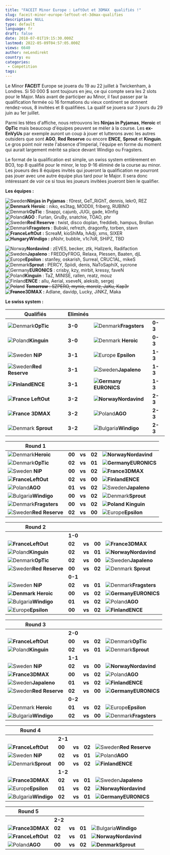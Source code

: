 ```yaml
---
title: "FACEIT Minor Europe : LeftOut et 3DMAX  qualifiés !"
slug: faceit-minor-europe-leftout-et-3dmax-qualifies
description: NULL
type: default
language: fr
draft: false
date: 2018-07-01T19:15:30.000Z
lastmod: 2022-05-09T04:57:05.000Z
views: 6640
author: neLendirekt
country: eu
categories:
 - Compétition
tags:
---
```

Le Minor **FACEIT** Europe se jouera du 19 au 22 juillet à Twickenham, à Londres. Si 50 000 $ sont toujours en jeu, ce qui compte sera les 2 slots pour le Major. Mais avant de participer au Minor, il faut passer par la qualification fermée où 16 formations du vieux continent se donnent rendez-vous, 8 invitées et 8 qualifiées. La qualif se jouera sur 3 jours du 29 juin au 1er juillet.

Parmi les têtes d'affiche, nous retrouvons les **Ninjas in Pyjamas**, **Heroic** et **OpTic** mais beaucoup d'équipes peuvent se méler à la course. Les **ex-EnVyUs** par exemple auront un coup à jouer et lutterons avec les autres outsiders que sont **AGO**, **Red Reserve** ou encore **ENCE**, **Sprout** et **Kinguin**. Le gros point noir reste l'absence d'Imperial, l'équipe en forme du moment qui aurait largement mérité sa place devant Windigo ou Fragsters.

Le format de la qualification est simple, un swiss system entièrement en BO3, top 8 qualifié pour le minor, le top 9-16 éliminé de la course au minor. Les joueurs des 8 équipes invités qui joueront la qualification ne pourront pas jouer avec une autre équipe plus tard pour le Major. Il sera donc intéressant de voir ce si tous les joueurs invitées joueront bien le qualifier. 

**Les équipes :**

![Sweden](/images/countries/se.svg)⁠⁠**Ninjas in Pyjamas** : f0rest, GeT\_RiGhT, dennis, lekr0, REZ  
**![Denmark](/images/countries/dk.svg)⁠ ⁠Heroic** : niko, es3tag, MODDII, friberg, RUBINO  
![Denmark](/images/countries/dk.svg)⁠**OpTic** : Snappi, cajunb, JUGi, gade, k0nfig  
![Poland](/images/countries/pl.svg)⁠**AGO** : Furlan, GruBy, snatchie, TOAO, phr  
![Sweden](/images/countries/se.svg)⁠**Red Reserve** : twist, disco doplan, freddieb, hampus, Brollan  
![Denmark](/images/countries/dk.svg)⁠**Fragsters** : Bubski, refrezh, dragonfly, torben, stavn  
**![France](/images/countries/fr.svg)**⁠**LeftOut** **:** ScreaM, kioShiMa, hAdji, xms, SIXER  
**![Hungary](/images/countries/hu.svg)⁠Windigo :** pNshr, bubble, v1c7oR, SHiPZ, TBD  
  
![Norway](/images/countries/no.svg)⁠**Nordavind** : zEVES, becker, ztk, Hallzerk, Radifaction  
![Sweden](/images/countries/se.svg)⁠**Japaleno** : FREDDyFROG, Relaxa, Plessen, Baaten, djL  
![Europe](/images/countries/eu.svg)⁠**Epsilon** : stan1ey, oskarish, Surreal, CRUC1AL, mikeS  
![Denmark](/images/countries/dk.svg)⁠**Sprout** : PERCY, Spiidi, denis, NaToSaphiX, sycrone  
![Germany](/images/countries/de.svg)⁠**EURONICS** : crisby, kzy, mirbit, kressy, faveN  
![Poland](/images/countries/pl.svg)⁠**Kinguin** : TaZ, MINISE, rallen, reatz, mouz  
![Finland](/images/countries/fi.svg)⁠**ENCE** : allu, Aerial, xseveN, aleksib, sergej  
~~![Poland](/images/countries/pl.svg)~~ ~~⁠**Tomorrow** : SZPERO, mynio, morelz, JaKu, Kap3r~~  
~~**![France](/images/countries/fr.svg)**~~**⁠3DMAX :** Adlane, davidp, Lucky, JiNKZ, Maka

**Le swiss system :**

| **Qualifiés**                                       | **Eliminés** |                                                    |         |
| --------------------------------------------------- | ------------ | -------------------------------------------------- | ------- |
| ![Denmark](/images/countries/dk.svg)⁠**OpTic**      | **3-0**      | ![Denmark](/images/countries/dk.svg)⁠**Fragsters** | **0-3** |
| ![Poland](/images/countries/pl.svg)⁠**Kinguin**     | **3-0**      | ![Denmark](/images/countries/dk.svg)⁠ ⁠**Heroic**  | **0-3** |
| ![Sweden](/images/countries/se.svg)**⁠** **NiP**    | **3-1**      | ![Europe](/images/countries/eu.svg)⁠ ⁠**Epsilon**  | **1-3** |
| ![Sweden](/images/countries/se.svg)⁠**Red Reserve** | **3-1**      | ![Sweden](/images/countries/se.svg)**Japaleno**    | **1-3** |
| **![Finland](/images/countries/fi.svg)⁠ENCE**       | **3-1**      | **![Germany](/images/countries/de.svg)⁠EURONICS**  | **1-3** |
| **![France](/images/countries/fr.svg)⁠ LeftOut**    | **3-2**      | **![Norway](/images/countries/no.svg)⁠Nordavind**  | **2-3** |
| **![France](/images/countries/fr.svg)⁠ ⁠3DMAX**     | **3-2**      | ![Poland](/images/countries/pl.svg)⁠**AGO**        | **2-3** |
| ![Denmark](/images/countries/dk.svg)⁠ ⁠**Sprout**   | **3-2**      | ![Bulgaria](/images/countries/bg.svg)⁠**Windigo**  | **2-3** |

  
| **Round 1**                                         |        |        |        |                                                      |
| --------------------------------------------------- | ------ | ------ | ------ | ---------------------------------------------------- |
| ![Denmark](/images/countries/dk.svg)⁠**Heroic**     | **00** | **vs** | **02** | **![Norway](/images/countries/no.svg)⁠Nordavind**    |
| ![Denmark](/images/countries/dk.svg)⁠**OpTic**      | **02** | **vs** | **01** | **![Germany](/images/countries/de.svg)⁠EURONICS**    |
| ![Sweden](/images/countries/se.svg)**⁠** **NiP**    | **00** | **vs** | **02** | **![France](/images/countries/fr.svg)⁠3DMAX**        |
| **![France](/images/countries/fr.svg)⁠LeftOut**     | **02** | **vs** | **00** | **![Finland](/images/countries/fi.svg)⁠ENCE**        |
| ![Poland](/images/countries/pl.svg)⁠**AGO**         | **01** | **vs** | **02** | ![Sweden](/images/countries/se.svg)**Japaleno**      |
| ![Bulgaria](/images/countries/bg.svg)⁠**Windigo**   | **00** | **vs** | **02** | ![Denmark](/images/countries/dk.svg)⁠**Sprout**      |
| ![Denmark](/images/countries/dk.svg)⁠**Fragsters**  | **00** | **vs** | **02** | **![Poland](/images/countries/pl.svg)** **⁠Kinguin** |
| ![Sweden](/images/countries/se.svg)⁠**Red Reserve** | **02** | **vs** | **00** | ![Europe](/images/countries/eu.svg)⁠**Epsilon**      |

  
| **Round 2**                                         |        |        |        |                                                    |
| --------------------------------------------------- | ------ | ------ | ------ | -------------------------------------------------- |
| | **1-0**                                           |        |        |        |                                                    |
| **![France](/images/countries/fr.svg)⁠LeftOut**     | **02** | **vs** | **00** | **![France](/images/countries/fr.svg)⁠3DMAX**      |
| ![Poland](/images/countries/pl.svg)⁠**Kinguin**     | **02** | **vs** | **01** | **![Norway](/images/countries/no.svg)⁠Nordavind**  |
| ![Denmark](/images/countries/dk.svg)⁠**OpTic**      | **02** | **vs** | **00** | ![Sweden](/images/countries/se.svg)**Japaleno**    |
| ![Sweden](/images/countries/se.svg)⁠**Red Reserve** | **00** | **vs** | **02** | ![Denmark](/images/countries/dk.svg)⁠ ⁠**Sprout**  |
| | **0-1**                                           |        |        |        |                                                    |
| ![Sweden](/images/countries/se.svg)**⁠** **NiP**    | **02** | **vs** | **01** | ![Denmark](/images/countries/dk.svg)⁠**Fragsters** |
| **![Denmark](/images/countries/dk.svg)⁠ Heroic**    | **00** | **vs** | **02** | **![Germany](/images/countries/de.svg)⁠EURONICS**  |
| ![Bulgaria](/images/countries/bg.svg)⁠**Windigo**   | **01** | **vs** | **02** | ![Poland](/images/countries/pl.svg)⁠**AGO**        |
| ![Europe](/images/countries/eu.svg)⁠**Epsilon**     | **00** | **vs** | **02** | **![Finland](/images/countries/fi.svg)⁠ENCE**      |

  
| **Round 3**                                         |        |        |        |                                                    |
| --------------------------------------------------- | ------ | ------ | ------ | -------------------------------------------------- |
| | **2-0**                                           |        |        |        |                                                    |
| **![France](/images/countries/fr.svg)⁠LeftOut**     | **00** | **vs** | **02** | ![Denmark](/images/countries/dk.svg)⁠**OpTic**     |
| ![Poland](/images/countries/pl.svg)⁠**Kinguin**     | **02** | **vs** | **01** | ![Denmark](/images/countries/dk.svg)⁠**Sprout**    |
| | **1-1**                                           |        |        |        |                                                    |
| ![Sweden](/images/countries/se.svg)**⁠** **NiP**    | **02** | **vs** | **00** | **![Norway](/images/countries/no.svg)⁠Nordavind**  |
| **![France](/images/countries/fr.svg)⁠3DMAX**       | **00** | **vs** | **02** | ![Poland](/images/countries/pl.svg)⁠**AGO**        |
| ![Sweden](/images/countries/se.svg)**Japaleno**     | **01** | **vs** | **02** | **![Finland](/images/countries/fi.svg)⁠ENCE**      |
| ![Sweden](/images/countries/se.svg)⁠**Red Reserve** | **02** | **vs** | **00** | **![Germany](/images/countries/de.svg)⁠EURONICS**  |
| | **0-2**                                           |        |        |        |                                                    |
| ![Denmark](/images/countries/dk.svg)⁠ ⁠**Heroic**   | **01** | **vs** | **02** | ![Europe](/images/countries/eu.svg)⁠**Epsilon**    |
| ![Bulgaria](/images/countries/bg.svg)⁠**Windigo**   | **02** | **vs** | **00** | ![Denmark](/images/countries/dk.svg)⁠**Fragsters** |

  
| **Round 4**                                       |        |        |        |                                                     |
| ------------------------------------------------- | ------ | ------ | ------ | --------------------------------------------------- |
| | **2-1**                                         |        |        |        |                                                     |
| **![France](/images/countries/fr.svg)⁠LeftOut**   | **00** | **vs** | **02** | ![Sweden](/images/countries/se.svg)⁠**Red Reserve** |
| ![Sweden](/images/countries/se.svg)**⁠** **NiP**  | **02** | **vs** | **01** | ![Poland](/images/countries/pl.svg)⁠**AGO**         |
| ![Denmark](/images/countries/dk.svg)⁠**Sprout**   | **00** | **vs** | **02** | **![Finland](/images/countries/fi.svg)⁠ENCE**       |
| | **1-2**                                         |        |        |        |                                                     |
| **![France](/images/countries/fr.svg)⁠3DMAX**     | **02** | **vs** | **01** | ![Sweden](/images/countries/se.svg)**Japaleno**     |
| ![Europe](/images/countries/eu.svg)⁠**Epsilon**   | **01** | **vs** | **02** | **![Norway](/images/countries/no.svg)⁠Nordavind**   |
| ![Bulgaria](/images/countries/bg.svg)⁠**Windigo** | **02** | **vs** | **01** | **![Germany](/images/countries/de.svg)⁠EURONICS**   |

  
| **Round 5**                                     |        |        |        |                                                   |
| ----------------------------------------------- | ------ | ------ | ------ | ------------------------------------------------- |
| | **2-2**                                       |        |        |        |                                                   |
| **![France](/images/countries/fr.svg)⁠3DMAX**   | **02** | **vs** | **01** | ![Bulgaria](/images/countries/bg.svg)⁠**Windigo** |
| **![France](/images/countries/fr.svg)⁠LeftOut** | **02** | **vs** | **01** | **![Norway](/images/countries/no.svg)⁠Nordavind** |
| ![Poland](/images/countries/pl.svg)⁠**AGO**     | **00** | **vs** | **02** | **![Denmark](/images/countries/dk.svg)⁠Sprout**   |
